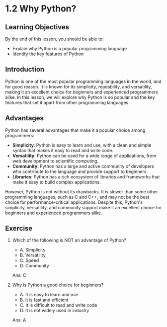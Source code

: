 # 1.2 Why Python?

## Learning Objectives

By the end of this lesson, you should be able to:

- Explain why Python is a popular programming language
- Identify the key features of Python

## Introduction

Python is one of the most popular programming languages in the world, and for good reason. It is known for its simplicity, readability, and versatility, making it an excellent choice for beginners and experienced programmers alike. In this lesson, we will explore why Python is so popular and the key features that set it apart from other programming languages.

## Advantages

Python has several advantages that make it a popular choice among programmers:

- **Simplicity**: Python is easy to learn and use, with a clean and simple syntax that makes it easy to read and write code.
- **Versatility**: Python can be used for a wide range of applications, from web development to scientific computing.
- **Community**: Python has a large and active community of developers who contribute to the language and provide support to beginners.
- **Libraries**: Python has a rich ecosystem of libraries and frameworks that make it easy to build complex applications.

However, Python is not without its drawbacks. It is slower than some other programming languages, such as C and C++, and may not be the best choice for performance-critical applications. Despite this, Python's simplicity, versatility, and community support make it an excellent choice for beginners and experienced programmers alike.

## Exercise

1. Which of the following is NOT an advantage of Python?

   - A. Simplicity
   - B. Versatility
   - C. Speed
   - D. Community

   Ans: C

2. Why is Python a good choice for beginners?

   - A. It is easy to learn and use
   - B. It is fast and efficient
   - C. It is difficult to read and write code
   - D. It is not widely used in industry

   Ans: A
